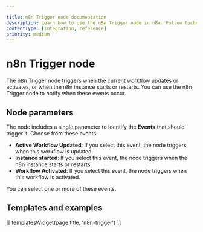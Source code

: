 ```yaml
---

title: n8n Trigger node documentation
description: Learn how to use the n8n Trigger node in n8n. Follow technical documentation to integrate n8n Trigger node into your workflows.
contentType: [integration, reference]
priority: medium
---
```


# n8n Trigger node

The n8n Trigger node triggers when the current workflow updates or activates, or when the n8n instance starts or restarts. You can use the n8n Trigger node to notify when these events occur.

## Node parameters

The node includes a single parameter to identify the **Events** that should trigger it. Choose from these events:

- **Active Workflow Updated**: If you select this event, the node triggers when this workflow is updated.
- **Instance started**: If you select this event, the node triggers when the n8n instance starts or restarts.
- **Workflow Activated**: If you select this event, the node triggers when this workflow is activated.

You can select one or more of these events.

## Templates and examples

<!-- see https://www.notion.so/n8n/Pull-in-templates-for-the-integrations-pages-37c716837b804d30a33b47475f6e3780 -->
[[ templatesWidget(page.title, 'n8n-trigger') ]]

